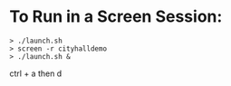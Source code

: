 # To Run in a Screen Session:
```>screen -S cityhalldemo
> ./launch.sh
> screen -r cityhalldemo
> ./launch.sh & 
```
ctrl + a then d
